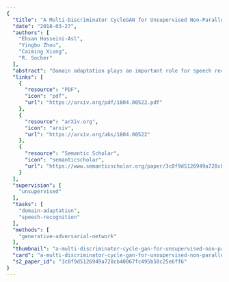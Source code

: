 ```yaml
---
{
  "title": "A Multi-Discriminator CycleGAN for Unsupervised Non-Parallel Speech Domain Adaptation",
  "date": "2018-03-27",
  "authors": [
    "Ehsan Hosseini-Asl",
    "Yingbo Zhou",
    "Caiming Xiong",
    "R. Socher"
  ],
  "abstract": "Domain adaptation plays an important role for speech recognition models, in particular, for domains that have low resources. We propose a novel generative model based on cyclic-consistent generative adversarial network (CycleGAN) for unsupervised non-parallel speech domain adaptation. The proposed model employs multiple independent discriminator on the power spectrogram, each in charge of different frequency bands. As a result we have 1) better discriminators that focuses on fine-grained details of the frequency features, and 2) a generator that is capable of generating more realistic domain adapted spectrogram. We demonstrate the effectiveness of our method on speech recognition with gender adaptation, where the model only have access to supervised data from one gender during training, but is evaluated on the other at testing time. Our model is able to achieve an average of $7.41\\%$ on phoneme error rate, and $11.10\\%$ word error rate relative performance improvement as compared to the baseline on TIMIT and WSJ dataset, respectively. Qualitatively, our model also generate more realistic sounding speech synthesis when conditioned on data from the other domain.",
  "links": [
    {
      "resource": "PDF",
      "icon": "pdf",
      "url": "https://arxiv.org/pdf/1804.00522.pdf"
    },
    {
      "resource": "arXiv.org",
      "icon": "arxiv",
      "url": "https://arxiv.org/abs/1804.00522"
    },
    {
      "resource": "Semantic Scholar",
      "icon": "semanticscholar",
      "url": "https://www.semanticscholar.org/paper/3c0f9d5126949a728cb40067fc495b58c25e6ff6"
    }
  ],
  "supervision": [
    "unsupervised"
  ],
  "tasks": [
    "domain-adaptation",
    "speech-recognition"
  ],
  "methods": [
    "generative-adversarial-network"
  ],
  "thumbnail": "a-multi-discriminator-cycle-gan-for-unsupervised-non-parallel-speech-domain-adaptation-thumb.jpg",
  "card": "a-multi-discriminator-cycle-gan-for-unsupervised-non-parallel-speech-domain-adaptation-card.jpg",
  "s2_paper_id": "3c0f9d5126949a728cb40067fc495b58c25e6ff6"
}
---
```



